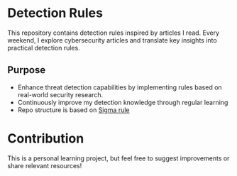 # Detection Rules

This repository contains detection rules inspired by articles I read. Every weekend, I explore cybersecurity articles and translate key insights into practical detection rules.

## Purpose
- Enhance threat detection capabilities by implementing rules based on real-world security research.
- Continuously improve my detection knowledge through regular learning
- Repo structure is based on [Sigma rule](https://github.com/SigmaHQ/sigma/tree/master/rules-emerging-threats)

# Contribution

This is a personal learning project, but feel free to suggest improvements or share relevant resources!


